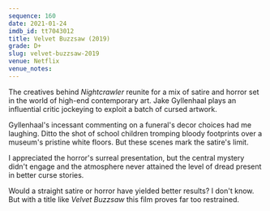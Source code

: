 ```yaml
---
sequence: 160
date: 2021-01-24
imdb_id: tt7043012
title: Velvet Buzzsaw (2019)
grade: D+
slug: velvet-buzzsaw-2019
venue: Netflix
venue_notes:
---
```


The creatives behind <span data-imdb-id="tt2872718">_Nightcrawler_</span> reunite for a mix of satire and horror set in the world of high-end contemporary art. Jake Gyllenhaal plays an influential critic jockeying to exploit a batch of cursed artwork.

<!-- end -->

Gyllenhaal's incessant commenting on a funeral's decor choices had me laughing. Ditto the shot of school children tromping bloody footprints over a museum's pristine white floors. But these scenes mark the satire's limit.

I appreciated the horror's surreal presentation, but the central mystery didn't engage and the atmosphere never attained the level of dread present in better curse stories.

Would a straight satire or horror have yielded better results? I don't know. But with a title like _Velvet Buzzsaw_ this film proves far too restrained.
